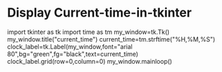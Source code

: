 # Display Current-time-in-tkinter
import tkinter as tk
import time as tm
my_window=tk.Tk()
my_window.title("current_time")
current_time=tm.strftime("%H,%M,%S")
clock_label=tk.Label(my_window,font="arial 80",bg="green",fg="black",text=current_time)
clock_label.grid(row=0,column=0)
my_window.mainloop()

